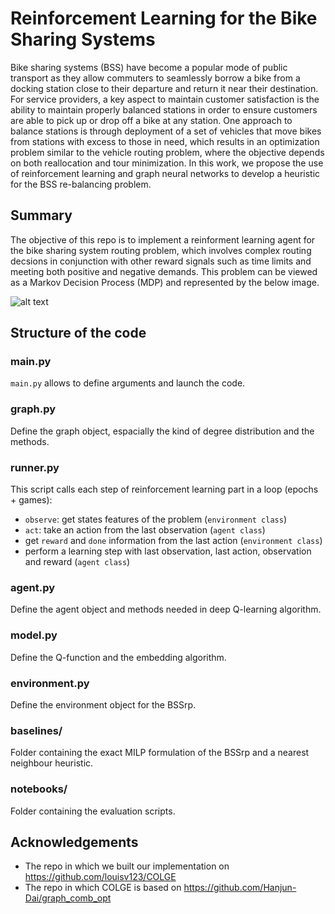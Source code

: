# Reinforcement Learning for the Bike Sharing Systems

Bike sharing systems (BSS) have become a popular mode of public transport as they allow commuters to seamlessly borrow a bike from a docking station close to their departure and return it near their destination.  For service providers, a key aspect to maintain customer satisfaction is the ability to maintain properly balanced stations in order to ensure customers are able to pick up or drop off a bike at any station.  One approach to balance stations is through deployment of a set of vehicles that move bikes from stations with excess to those in need, which results in an optimization problem similar to the vehicle routing problem, where the objective depends on both reallocation and tour minimization.  In this work, we propose the use of reinforcement learning and graph neural networks to develop a heuristic for the BSS re-balancing problem. 

## Summary

The objective of this repo is to implement a reinforment learning agent for the bike sharing system routing problem, which involves complex routing decsions in conjunction with other reward signals such as time limits and meeting both positive and negative demands.  This problem can be viewed as a Markov Decision Process (MDP) and represented by the below image.  

![alt text](https://github.com/riddickzhou/COLGE_BSSVRP/blob/RL_bike_tmp/.idea/mdp.png)



## Structure of the code


### main.py

`main.py` allows to define arguments and launch the code.

### graph.py

Define the graph object, espacially the kind of degree distribution and the methods.

### runner.py 

This script calls each step of reinforcement learning part in a loop (epochs + games):
  - `observe`: get states features of the problem (`environment class`)
  - `act`: take an action from the last observation (`agent class`)
  - get `reward` and `done` information from the last action (`environment class`)
  - perform a learning step with last observation, last action, observation and reward  (`agent class`)
  
### agent.py

Define the agent object and methods needed in deep Q-learning algorithm.

### model.py

Define the Q-function and the embedding algorithm.

### environment.py

Define the environment object for the BSSrp.

### baselines/

Folder containing the exact MILP formulation of the BSSrp and a nearest neighbour heuristic.

### notebooks/

Folder containing the evaluation scripts.

## Acknowledgements

- The repo in which we built our implementation on https://github.com/louisv123/COLGE
- The repo in which COLGE is based on https://github.com/Hanjun-Dai/graph_comb_opt







  


